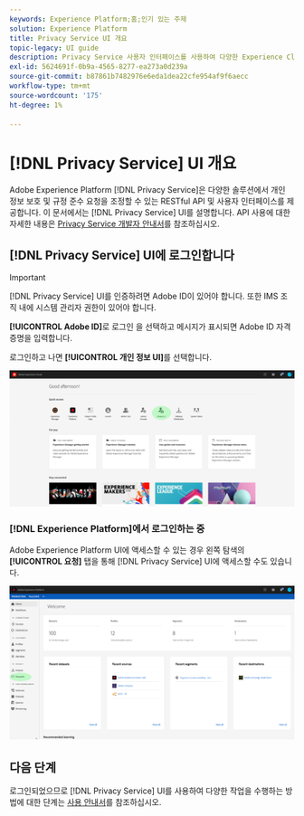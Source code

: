 ```yaml
---
keywords: Experience Platform;홈;인기 있는 주제
solution: Experience Platform
title: Privacy Service UI 개요
topic-legacy: UI guide
description: Privacy Service 사용자 인터페이스를 사용하여 다양한 Experience Cloud 애플리케이션에서 개인 정보 요청을 조정하고 모니터링합니다.
exl-id: 5624691f-0b9a-4565-8277-ea273a0d239a
source-git-commit: b87861b7482976e6eda1dea22cfe954af9f6aecc
workflow-type: tm+mt
source-wordcount: '175'
ht-degree: 1%

---
```


# [!DNL Privacy Service] UI 개요

Adobe Experience Platform [!DNL Privacy Service]은 다양한 솔루션에서 개인 정보 보호 및 규정 준수 요청을 조정할 수 있는 RESTful API 및 사용자 인터페이스를 제공합니다. 이 문서에서는 [!DNL Privacy Service] UI를 설명합니다. API 사용에 대한 자세한 내용은 [Privacy Service 개발자 안내서](../api/getting-started.md)를 참조하십시오.

## [!DNL Privacy Service] UI에 로그인합니다

>[!IMPORTANT]
>
>[!DNL Privacy Service] UI를 인증하려면 Adobe ID이 있어야 합니다. 또한 IMS 조직 내에 시스템 관리자 권한이 있어야 합니다.

**[!UICONTROL Adobe ID]**&#x200B;로 로그인 을 선택하고 메시지가 표시되면 Adobe ID 자격 증명을 입력합니다.

로그인하고 나면 **[!UICONTROL 개인 정보 UI]**&#x200B;를 선택합니다.

![](../images/ui-overview/quick-access.png)

### [!DNL Experience Platform]에서 로그인하는 중

Adobe Experience Platform UI에 액세스할 수 있는 경우 왼쪽 탐색의 **[!UICONTROL 요청]** 탭을 통해 [!DNL Privacy Service] UI에 액세스할 수도 있습니다.

![](../images/ui-overview/platform.png)

## 다음 단계

로그인되었으므로 [!DNL Privacy Service] UI를 사용하여 다양한 작업을 수행하는 방법에 대한 단계는 [사용 안내서](user-guide.md)를 참조하십시오.
